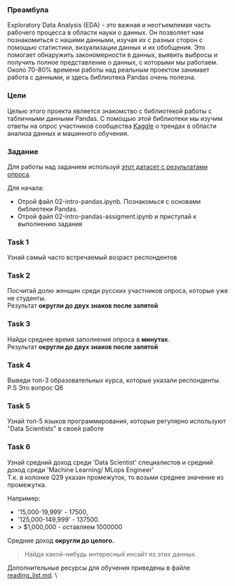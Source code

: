 

### Преамбула
Exploratory Data Analysis (EDA) - это важная и неотъемлемая часть рабочего процесса в области науки о данных.
Он позволяет нам познакомиться с нашими данными, изучая их с разных сторон с помощью статистики, визуализации данных
и их обобщения. Это помогает обнаружить закономерности в данных, выявить выбросы и получить полное представление
о данных, с которыми мы работаем. Около 70-80% времени работы над реальным проектом занимает работа с данными, и здесь
библиотека Pandas очень полезна.




### Цели
Целью этого проекта является знакомство с библиотекой работы с табличными данными Pandas. С помощью этой библиотеки мы
изучим ответы на опрос участников сообщества [Kaggle](https://www.kaggle.com) о трендах в области анализа данных и машинного обучения.

### Задание

Для работы над заданием используй [этот датасет с результатами опроса](https://files.sberdisk.ru/s/awZHYxiQdwj2JZ1).

Для начала:
* Отрой файл 02-intro-pandas.ipynb. Познакомься с основами библиотеки Pandas.
* Отрой файл 02-intro-pandas-assigment.ipynb и приступай к выполнению задания


### Task 1
Узнай самый часто встречаемый возраст респондентов

### Task 2
Посчитай долю женщин среди русских участников опроса, которые уже не студенты. \
Результат **округли до двух знаков после запятой**

### Task 3
Найди среднее время заполнения опроса в **минутах**. \
Результат **округли до двух знаков после запятой**

### Task 4
Выведи топ-3 образовательных курса, которые указали респонденты. \
P.S Это вопрос Q6

### Task 5
Узнай топ-5 языков программирования, которые регулярно используют "Data Scientists" в своей работе

### Task 6
Узнай средний доход среди 'Data Scientist' специалистов и средний доход среди 'Machine Learning/ MLops Engineer' \
Т.к. в колонке Q29 указан промежуток, то возьми среднее значение из промежутка.

Например:
- '15,000-19,999' - 17500,
- '125,000-149,999' - 137500.
- \> $1,000,000 - оставляем 1000000

Средние доход **округли до целого.**


>Найди какой-нибудь интересный инсайт из этих данных.

Дополнительные ресурсы для обучения приведены в файле [reading_list.md](materials/reading_list.md). \
